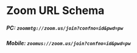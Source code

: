 # Zoom URL Schema
##### PC: `zoommtg://zoom.us/join?confno=id&pwd=pw`
##### Mobile: `zoomus://zoom.us/join?confno=id&pwd=pw`
